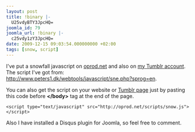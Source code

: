```yaml
---
layout: post
title: !binary |-
  U25vdyBTY3JpcHQ=
joomla_id: 79
joomla_url: !binary |-
  c25vdy1zY3JpcHQ=
date: 2009-12-15 09:03:54.000000000 +02:00
tags: [snow, script]
---
```

<p>I've put a snowfall javascript on <a href="http://oprod.net">oprod.net</a> and also on <a href="http://otzy.tumblr.com/">my Tumblr account</a>. The script I've got from: <a href="http://www.peters1.dk/webtools/javascript/sne.php?sprog=en" target="_blank">http://www.peters1.dk/webtools/javascript/sne.php?sprog=en</a>.</p>
<p>You can also get the script on your website or <a href="http://oprod.net/index.php/news/4-blog/95-falling-snow-flakes-on-tumblr-page" title="tumblr snow script">Tumblr page</a> just by pasting this code before <strong>&lt;/body&gt;</strong> tag at the end of the page.</p>

``````
<script type="text/javascript" src="http://oprod.net/scripts/snow.js"></script>
``````
<p>Also I have installed a Disqus plugin for Joomla, so feel free to comment.</p>
